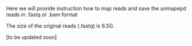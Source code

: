 Here we will provide instruction how to map reads and save the unmapepd reads in .fastq or .bam format

The size of the original reads (.fastq) is 6.5G.

[to be updated soon] 